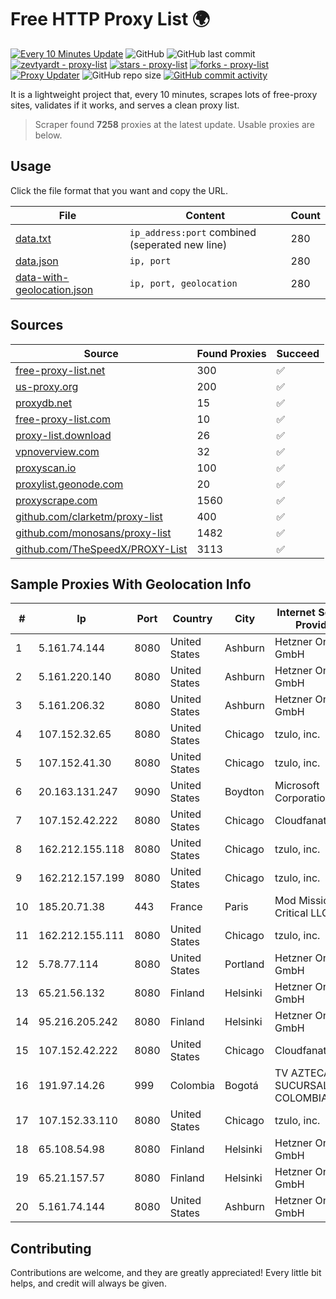 
# Free HTTP Proxy List 🌍

[![Every 10 Minutes Update](https://github.com/mertguvencli/http-proxy-list/actions/workflows/main.yml/badge.svg?branch=main)](https://github.com/mertguvencli/http-proxy-list/actions/workflows/main.yml)
![GitHub](https://img.shields.io/github/license/mertguvencli/http-proxy-list)
![GitHub last commit](https://img.shields.io/github/last-commit/mertguvencli/http-proxy-list)
[![zevtyardt - proxy-list](https://img.shields.io/static/v1?label=zevtyardt&message=proxy-list&color=blue&logo=github)](https://github.com/zevtyardt/proxy-list "Go to GitHub repo")
[![stars - proxy-list](https://img.shields.io/github/stars/zevtyardt/proxy-list?style=social)](https://github.com/zevtyardt/proxy-list)
[![forks - proxy-list](https://img.shields.io/github/forks/zevtyardt/proxy-list?style=social)](https://github.com/zevtyardt/proxy-list)
[![Proxy Updater](https://github.com/zevtyardt/proxy-list/workflows/Proxy%20Updater/badge.svg)](https://github.com/zevtyardt/proxy-list/actions?query=workflow:"Proxy+Updater")
![GitHub repo size](https://img.shields.io/github/repo-size/zevtyardt/proxy-list)
[![GitHub commit activity](https://img.shields.io/github/commit-activity/m/zevtyardt/proxy-list?logo=commits)](https://github.com/zevtyardt/proxy-list/commits/main)

It is a lightweight project that, every 10 minutes, scrapes lots of free-proxy sites, validates if it works, and serves a clean proxy list.

> Scraper found **7258** proxies at the latest update. Usable proxies are below.

## Usage

Click the file format that you want and copy the URL.

|File|Content|Count|
|----|-------|-----|
|[data.txt](https://raw.githubusercontent.com/mertguvencli/http-proxy-list/main/proxy-list/data.txt)|`ip_address:port` combined (seperated new line)|280|
|[data.json](https://raw.githubusercontent.com/mertguvencli/http-proxy-list/main/proxy-list/data.json)|`ip, port`|280|
|[data-with-geolocation.json](https://raw.githubusercontent.com/mertguvencli/http-proxy-list/main/proxy-list/data-with-geolocation.json)|`ip, port, geolocation`|280|

## Sources

|Source|Found Proxies|Succeed|
|------|-------------|-------|
|[free-proxy-list.net](https://free-proxy-list.net)|300|✅|
|[us-proxy.org](https://www.us-proxy.org)|200|✅|
|[proxydb.net](http://proxydb.net)|15|✅|
|[free-proxy-list.com](https://free-proxy-list.com/?page=&port=&type%5B%5D=http&type%5B%5D=https&up_time=0&search=Search)|10|✅|
|[proxy-list.download](https://www.proxy-list.download/HTTP)|26|✅|
|[vpnoverview.com](https://vpnoverview.com/privacy/anonymous-browsing/free-proxy-servers)|32|✅|
|[proxyscan.io](https://www.proxyscan.io)|100|✅|
|[proxylist.geonode.com](https://proxylist.geonode.com/api/proxy-list?limit=300&page=1&sort_by=lastChecked&sort_type=desc&protocols=http,https)|20|✅|
|[proxyscrape.com](https://api.proxyscrape.com/v2/?request=displayproxies&protocol=http&timeout=10000&country=all&ssl=all&anonymity=all)|1560|✅|
|[github.com/clarketm/proxy-list](https://raw.githubusercontent.com/clarketm/proxy-list/master/proxy-list-raw.txt)|400|✅|
|[github.com/monosans/proxy-list](https://raw.githubusercontent.com/monosans/proxy-list/main/proxies/http.txt)|1482|✅|
|[github.com/TheSpeedX/PROXY-List](https://raw.githubusercontent.com/TheSpeedX/PROXY-List/master/http.txt)|3113|✅|


## Sample Proxies With Geolocation Info

|#|Ip|Port|Country|City|Internet Service Provider|
|-|--|----|-------|----|-------------------------|
|1|5.161.74.144|8080|United States|Ashburn|Hetzner Online GmbH|
|2|5.161.220.140|8080|United States|Ashburn|Hetzner Online GmbH|
|3|5.161.206.32|8080|United States|Ashburn|Hetzner Online GmbH|
|4|107.152.32.65|8080|United States|Chicago|tzulo, inc.|
|5|107.152.41.30|8080|United States|Chicago|tzulo, inc.|
|6|20.163.131.247|9090|United States|Boydton|Microsoft Corporation|
|7|107.152.42.222|8080|United States|Chicago|Cloudfanatic.NET|
|8|162.212.155.118|8080|United States|Chicago|tzulo, inc.|
|9|162.212.157.199|8080|United States|Chicago|tzulo, inc.|
|10|185.20.71.38|443|France|Paris|Mod Mission Critical LLC|
|11|162.212.155.111|8080|United States|Chicago|tzulo, inc.|
|12|5.78.77.114|8080|United States|Portland|Hetzner Online GmbH|
|13|65.21.56.132|8080|Finland|Helsinki|Hetzner Online GmbH|
|14|95.216.205.242|8080|Finland|Helsinki|Hetzner Online GmbH|
|15|107.152.42.222|8080|United States|Chicago|Cloudfanatic.NET|
|16|191.97.14.26|999|Colombia|Bogotá|TV AZTECA SUCURSAL COLOMBIA|
|17|107.152.33.110|8080|United States|Chicago|tzulo, inc.|
|18|65.108.54.98|8080|Finland|Helsinki|Hetzner Online GmbH|
|19|65.21.157.57|8080|Finland|Helsinki|Hetzner Online GmbH|
|20|5.161.74.144|8080|United States|Ashburn|Hetzner Online GmbH|



## Contributing

Contributions are welcome, and they are greatly appreciated! Every
little bit helps, and credit will always be given.

